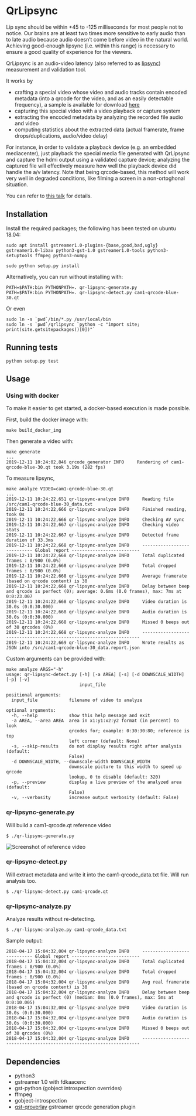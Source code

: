 # QrLipsync

Lip sync should be within +45 to -125 milliseconds for most people not to notice. Our brains are at least two times more sensitive to early audio than to late audio because audio doesn’t come before video in the natural world. Achieving good-enough lipsync (i.e. within this range) is necessary to ensure a good quality of experience for the viewers.

QrLipsync is an audio-video latency (also referred to as [lipsync](https://en.wikipedia.org/wiki/Lip_sync)) measurement and validation tool.

It works by

* crafting a special video whose video and audio tracks contain encoded metadata (into a qrcode for the video, and as an easily detectable frequency), a sample is available for download [here](https://drive.google.com/uc?id=1fyvn7-xKuPcDWNoair28FZCuUnwpAoZF&export=download)
* capturing this special video with a video playback or capture system
* extracting the encoded metadata by analyzing the recorded file audio and video
* computing statistics about the extracted data (actual framerate, frame drops/duplications, audio/video delay)

For instance, in order to validate a playback device (e.g. an embedded mediacenter), just playback the special media file generated with QrLipsync and capture the hdmi output using a validated capture device; analyzing the captured file will effectively measure how well the playback device did handle the a/v latency. Note that being qrcode-based, this method will work very well in degraded conditions, like filming a screen in a non-ortoghonal situation.

You can refer to [this talk](https://gstconf.ubicast.tv/videos/robust-lipsync-calibration-and-error-detection-using-gstreamer-and-qr-codes/) for details.

## Installation

Install the required packages; the following has been tested on ubuntu 18.04:
```
sudo apt install gstreamer1.0-plugins-{base,good,bad,ugly} gstreamer1.0-libav python3-gst-1.0 gstreamer1.0-tools python3-setuptools ffmpeg python3-numpy
```

```
sudo python setup.py install
```

Alternatively, you can run without installing with:
```
PATH=$PATH:bin PYTHONPATH=. qr-lipsync-generate.py
PATH=$PATH:bin PYTHONPATH=. qr-lipsync-detect.py cam1-qrcode-blue-30.qt
```

Or even
```
sudo ln -s `pwd`/bin/*.py /usr/local/bin
sudo ln -s `pwd`/qrlipsync `python -c "import site; print(site.getsitepackages()[0])"`
```

## Running tests

```
python setup.py test
```

## Usage

### Using with docker

To make it easier to get started, a docker-based execution is made possible.

First, build the docker image with:
```
make build_docker_img
```

Then generate a video with:
```
make generate
...
2019-12-11 10:24:02,846 qrcode_generator INFO     Rendering of cam1-qrcode-blue-30.qt took 3.19s (282 fps)
```

To measure lipsync, 
```
make analyze VIDEO=cam1-qrcode-blue-30.qt
...
2019-12-11 10:24:22,651 qr-lipsync-analyze INFO     Reading file /src/cam1-qrcode-blue-30_data.txt
2019-12-11 10:24:22,666 qr-lipsync-analyze INFO     Finished reading, took 0s
2019-12-11 10:24:22,666 qr-lipsync-analyze INFO     Checking AV sync
2019-12-11 10:24:22,667 qr-lipsync-analyze INFO     Checking video stats
2019-12-11 10:24:22,667 qr-lipsync-analyze INFO     Detected frame duration of 33.3ms
2019-12-11 10:24:22,668 qr-lipsync-analyze INFO     ---------------------------- Global report --------------------------
2019-12-11 10:24:22,668 qr-lipsync-analyze INFO     Total duplicated frames : 0/900 (0.0%)
2019-12-11 10:24:22,668 qr-lipsync-analyze INFO     Total dropped frames : 0/900 (0.0%)
2019-12-11 10:24:22,668 qr-lipsync-analyze INFO     Average framerate (based on qrcode content) is 30
2019-12-11 10:24:22,668 qr-lipsync-analyze INFO     Delay between beep and qrcode is perfect (0); average: 0.6ms (0.0 frames), max: 7ms at 0:0:23.007
2019-12-11 10:24:22,668 qr-lipsync-analyze INFO     Video duration is 30.0s (0:0:30.000)
2019-12-11 10:24:22,668 qr-lipsync-analyze INFO     Audio duration is 30.0s (0:0:30.000)
2019-12-11 10:24:22,668 qr-lipsync-analyze INFO     Missed 0 beeps out of 30 qrcodes (0%)
2019-12-11 10:24:22,668 qr-lipsync-analyze INFO     ---------------------------------------------------------------------
2019-12-11 10:24:22,669 qr-lipsync-analyze INFO     Wrote results as JSON into /src/cam1-qrcode-blue-30_data.report.json
```

Custom arguments can be provided with:

```
make analyze ARGS="-h"
usage: qr-lipsync-detect.py [-h] [-a AREA] [-s] [-d DOWNSCALE_WIDTH] [-p] [-v]
                            input_file

positional arguments:
  input_file            filename of video to analyze

optional arguments:
  -h, --help            show this help message and exit
  -a AREA, --area AREA  area in x1:y1:x2:y2 format (in percent) to look
                        qrcodes for; example: 0:30:30:80; reference is top
                        left corner (default: None)
  -s, --skip-results    do not display results right after analysis (default:
                        False)
  -d DOWNSCALE_WIDTH, --downscale-width DOWNSCALE_WIDTH
                        downscale picture to this width to speed up qrcode
                        lookup, 0 to disable (default: 320)
  -p, --preview         display a live preview of the analyzed area (default:
                        False)
  -v, --verbosity       increase output verbosity (default: False)
```

### qr-lipsync-generate.py

Will build a cam1-qrcode.qt reference video

```$ ./qr-lipsync-generate.py```

![Screenshot of reference video](https://raw.githubusercontent.com/UbiCastTeam/qr-lipsync/master/sample.png)

### qr-lipsync-detect.py

Will extract metadata and write it into the cam1-qrcode_data.txt file. Will run analysis too.

```$ ./qr-lipsync-detect.py cam1-qrcode.qt```

### qr-lipsync-analyze.py

Analyze results without re-detecting.

```$ ./qr-lipsync-analyze.py cam1-qrcode_data.txt```

Sample output:

```
2018-04-17 15:04:32,004 qr-lipsync-analyze INFO     ---------------------------- Global report --------------------------
2018-04-17 15:04:32,004 qr-lipsync-analyze INFO     Total duplicated frames : 0/900 (0.0%)
2018-04-17 15:04:32,004 qr-lipsync-analyze INFO     Total dropped frames : 0/900 (0.0%)
2018-04-17 15:04:32,004 qr-lipsync-analyze INFO     Avg real framerate (based on qrcode content) is 30
2018-04-17 15:04:32,004 qr-lipsync-analyze INFO     Delay between beep and qrcode is perfect (0) (median: 0ms (0.0 frames), max: 5ms at 0:0:10.005)
2018-04-17 15:04:32,004 qr-lipsync-analyze INFO     Video duration is 30.0s (0:0:30.000)
2018-04-17 15:04:32,004 qr-lipsync-analyze INFO     Audio duration is 30.0s (0:0:30.000)
2018-04-17 15:04:32,004 qr-lipsync-analyze INFO     Missed 0 beeps out of 30 qrcodes (0%)
2018-04-17 15:04:32,004 qr-lipsync-analyze INFO     ---------------------------------------------------------------------
```

## Dependencies

* python3
* gstreamer 1.0 with fdkaacenc
* gst-python (gobject introspection overrides)
* ffmpeg
* gobject-introspection
* [gst-qroverlay](https://github.com/UbiCastTeam/gst-qroverlay) gstreamer qrcode generation plugin
